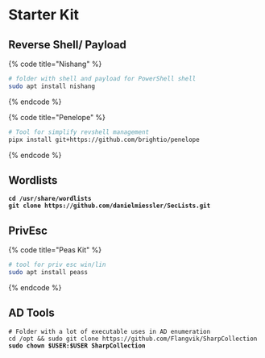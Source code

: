 # Starter Kit

## Reverse Shell/ Payload

{% code title="Nishang" %}
```bash
# folder with shell and payload for PowerShell shell
sudo apt install nishang
```
{% endcode %}

{% code title="Penelope" %}
```bash
# Tool for simplify revshell management
pipx install git+https://github.com/brightio/penelope 
```
{% endcode %}

## Wordlists

<pre class="language-bash"><code class="lang-bash"><strong>cd /usr/share/wordlists
</strong><strong>git clone https://github.com/danielmiessler/SecLists.git
</strong></code></pre>

## PrivEsc

{% code title="Peas Kit" %}
```bash
# tool for priv esc win/lin
sudo apt install peass
```
{% endcode %}

## AD Tools

<pre class="language-bash" data-title="SharpCollection"><code class="lang-bash"># Folder with a lot of executable uses in AD enumeration
cd /opt &#x26;&#x26; sudo git clone https://github.com/Flangvik/SharpCollection
<strong>sudo chown $USER:$USER SharpCollection
</strong></code></pre>





